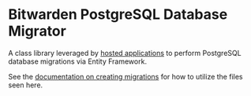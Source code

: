 # Bitwarden PostgreSQL Database Migrator

A class library leveraged by [hosted applications](/src/Admin/HostedServices/DatabaseMigrationHostedService.cs) to perform PostgreSQL database migrations via Entity Framework.

See the [documentation on creating migrations](https://contributing.bitwarden.com/contributing/database-migrations/) for how to utilize the files seen here.
